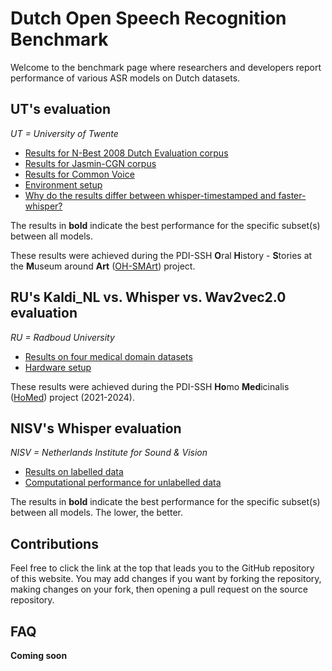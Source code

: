 <h1>Dutch Open Speech Recognition Benchmark</h1>

Welcome to the benchmark page where researchers and developers report performance of various ASR models on Dutch datasets.

<h2>UT's evaluation</h2>

*UT = University of Twente*

- [Results for N-Best 2008 Dutch Evaluation corpus](./UT/N-Best/nbest_res.md)
- [Results for Jasmin-CGN corpus](./UT/Jasmin/jasmin.md)
- [Results for Common Voice](./UT/CommonVoice/cv.md)
- [Environment setup](./UT/environment.md)
- [Why do the results differ between whisper-timestamped and faster-whisper?](./UT/analysis.md)

The results in **bold** indicate the best performance for the specific subset(s) between all models.

These results were achieved during the PDI-SSH **O**ral **H**istory - **S**tories at the **M**useum around **Art** ([OH-SMArt](https://www.uva.nl/en/discipline/conservation-and-restoration/research/research-projects/oh-smart/oh-smart.html)) project.

<h2>RU's Kaldi_NL vs. Whisper vs. Wav2vec2.0 evaluation</h2>

*RU = Radboud University*

- [Results on four medical domain datasets](./RU/wer.md)
- [Hardware setup](./RU/hardware.md)


These results were achieved during the PDI-SSH **Ho**mo **Med**icinalis ([HoMed](https://homed.ruhosting.nl/)) project (2021-2024).

<h2>NISV's Whisper evaluation</h2>

*NISV = Netherlands Institute for Sound & Vision*

- [Results on labelled data](./NISV/res_labelled.md)
- [Computational performance for unlabelled data](./NISV/res_unlabelled.md)

The results in **bold** indicate the best performance for the specific subset(s) between all models. The lower, the better.

## Contributions
Feel free to click the link at the top that leads you to the GitHub repository of this website. You may add changes if you want by forking the repository, making changes on your fork, then opening a pull request on the source repository.

## FAQ
**Coming soon**
